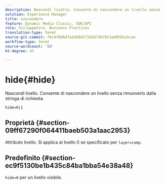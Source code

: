 ```yaml
---
description: Nascondi livello. Consente di nascondere un livello senza rimuoverlo dalla stringa di richiesta.
solution: Experience Manager
title: nascondere
feature: Dynamic Media Classic, SDK/API
role: Sviluppatore, Business Practices
translation-type: tm+mt
source-git-commit: f6c97606d7a4209427316d7367013ad9585a5cae
workflow-type: tm+mt
source-wordcount: '50'
ht-degree: 4%

---
```



# hide{#hide}

Nascondi livello. Consente di nascondere un livello senza rimuoverlo dalla stringa di richiesta.

`hide=0|1`

## Proprietà {#section-09ff67290f064411baeb503a1aac2953}

Attributo livello. Si applica al livello 0 se specificato per `layer=comp`.

## Predefinito {#section-ec9f5130be1b435c84ba1bba54e38a48}

`hide=0` per un livello visibile.
